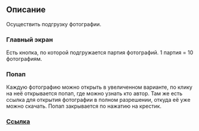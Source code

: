 
## Описание

Осуществить подгрузку фотографии.

### Главный экран

Есть кнопка, по которой подгружается партия фотографий. 1 партия = 10 фотографиям.

### Попап

Каждую фотографию можно открыть в увеличенном варианте, по клику на неё открывается попап, где можно узнать кто автор. Там же есть ссылка для открытия фотографии в полном разрешении, откуда её уже можно скачать.
Попап закрывается по нажатию на крестик.

### [Ссылка](https://evgenii2.github.io/popup-react/)
